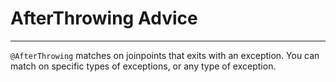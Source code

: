 
# AfterThrowing Advice
---

`@AfterThrowing` matches on joinpoints that exits with an exception. You can match on specific types of exceptions, or any type of exception.